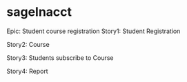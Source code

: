 # sageInacct
Epic: Student course registration
Story1: Student Registration

Story2: Course

Story3: Students subscribe to Course


Story4: Report

